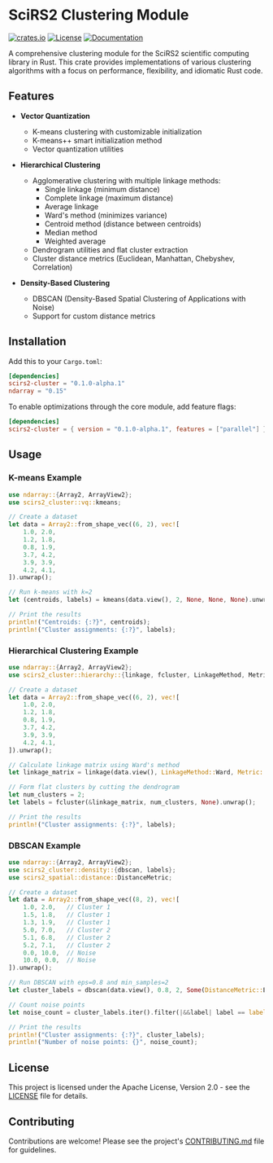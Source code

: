 # SciRS2 Clustering Module

[![crates.io](https://img.shields.io/crates/v/scirs2-cluster.svg)](https://crates.io/crates/scirs2-cluster)
[![License](https://img.shields.io/crates/l/scirs2-cluster.svg)](../LICENSE)
[![Documentation](https://img.shields.io/docsrs/scirs2-cluster)](https://docs.rs/scirs2-cluster)

A comprehensive clustering module for the SciRS2 scientific computing library in Rust. This crate provides implementations of various clustering algorithms with a focus on performance, flexibility, and idiomatic Rust code.

## Features

* **Vector Quantization**
  * K-means clustering with customizable initialization
  * K-means++ smart initialization method
  * Vector quantization utilities

* **Hierarchical Clustering**
  * Agglomerative clustering with multiple linkage methods:
    * Single linkage (minimum distance)
    * Complete linkage (maximum distance)
    * Average linkage
    * Ward's method (minimizes variance)
    * Centroid method (distance between centroids)
    * Median method
    * Weighted average
  * Dendrogram utilities and flat cluster extraction
  * Cluster distance metrics (Euclidean, Manhattan, Chebyshev, Correlation)

* **Density-Based Clustering**
  * DBSCAN (Density-Based Spatial Clustering of Applications with Noise)
  * Support for custom distance metrics

## Installation

Add this to your `Cargo.toml`:

```toml
[dependencies]
scirs2-cluster = "0.1.0-alpha.1"
ndarray = "0.15"
```

To enable optimizations through the core module, add feature flags:

```toml
[dependencies]
scirs2-cluster = { version = "0.1.0-alpha.1", features = ["parallel"] }
```

## Usage

### K-means Example

```rust
use ndarray::{Array2, ArrayView2};
use scirs2_cluster::vq::kmeans;

// Create a dataset
let data = Array2::from_shape_vec((6, 2), vec![
    1.0, 2.0,
    1.2, 1.8,
    0.8, 1.9,
    3.7, 4.2,
    3.9, 3.9,
    4.2, 4.1,
]).unwrap();

// Run k-means with k=2
let (centroids, labels) = kmeans(data.view(), 2, None, None, None).unwrap();

// Print the results
println!("Centroids: {:?}", centroids);
println!("Cluster assignments: {:?}", labels);
```

### Hierarchical Clustering Example

```rust
use ndarray::{Array2, ArrayView2};
use scirs2_cluster::hierarchy::{linkage, fcluster, LinkageMethod, Metric};

// Create a dataset
let data = Array2::from_shape_vec((6, 2), vec![
    1.0, 2.0,
    1.2, 1.8,
    0.8, 1.9,
    3.7, 4.2,
    3.9, 3.9,
    4.2, 4.1,
]).unwrap();

// Calculate linkage matrix using Ward's method
let linkage_matrix = linkage(data.view(), LinkageMethod::Ward, Metric::Euclidean).unwrap();

// Form flat clusters by cutting the dendrogram
let num_clusters = 2;
let labels = fcluster(&linkage_matrix, num_clusters, None).unwrap();

// Print the results
println!("Cluster assignments: {:?}", labels);
```

### DBSCAN Example

```rust
use ndarray::{Array2, ArrayView2};
use scirs2_cluster::density::{dbscan, labels};
use scirs2_spatial::distance::DistanceMetric;

// Create a dataset
let data = Array2::from_shape_vec((8, 2), vec![
    1.0, 2.0,   // Cluster 1
    1.5, 1.8,   // Cluster 1
    1.3, 1.9,   // Cluster 1
    5.0, 7.0,   // Cluster 2
    5.1, 6.8,   // Cluster 2
    5.2, 7.1,   // Cluster 2
    0.0, 10.0,  // Noise
    10.0, 0.0,  // Noise
]).unwrap();

// Run DBSCAN with eps=0.8 and min_samples=2
let cluster_labels = dbscan(data.view(), 0.8, 2, Some(DistanceMetric::Euclidean)).unwrap();

// Count noise points
let noise_count = cluster_labels.iter().filter(|&&label| label == labels::NOISE).count();

// Print the results
println!("Cluster assignments: {:?}", cluster_labels);
println!("Number of noise points: {}", noise_count);
```

## License

This project is licensed under the Apache License, Version 2.0 - see the [LICENSE](../LICENSE) file for details.

## Contributing

Contributions are welcome! Please see the project's [CONTRIBUTING.md](../CONTRIBUTING.md) file for guidelines.